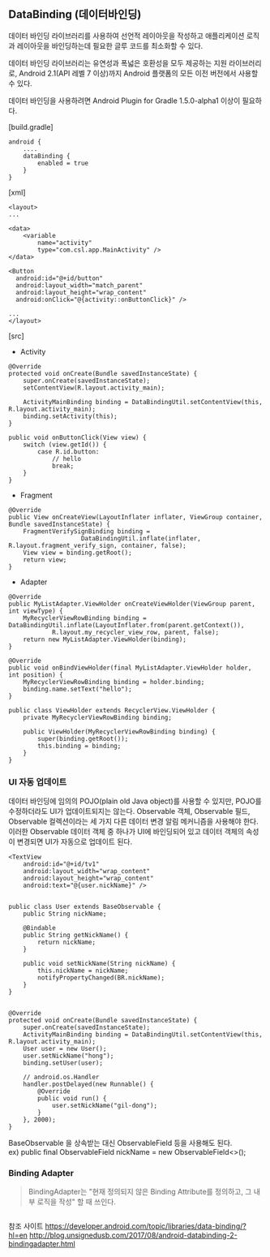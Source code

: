 ## DataBinding (데이터바인딩)

데이터 바인딩 라이브러리를 사용하여 선언적 레이아웃을 작성하고 애플리케이션 로직과 레이아웃을 바인딩하는데 필요한 글루 코드를 최소화할 수 있다.

데이터 바인딩 라이브러리는 유연성과 폭넓은 호환성을 모두 제공하는 지원 라이브러리로,
Android 2.1(API 레벨 7 이상)까지 Android 플랫폼의 모든 이전 버전에서 사용할 수 있다.

데이터 바인딩을 사용하려면 Android Plugin for Gradle 1.5.0-alpha1 이상이 필요하다.

[build.gradle]
```
android {
    ....
    dataBinding {
        enabled = true
    }
}
```

[xml]
```
<layout>
...

<data>
    <variable
        name="activity"
        type="com.csl.app.MainActivity" />
</data>

<Button
  android:id="@+id/button"
  android:layout_width="match_parent"
  android:layout_height="wrap_content"
  android:onClick="@{activity::onButtonClick}" /> 
  
...
</layout>
```

[src]

- Activity

```
@Override
protected void onCreate(Bundle savedInstanceState) {
    super.onCreate(savedInstanceState);
    setContentView(R.layout.activity_main);

    ActivityMainBinding binding = DataBindingUtil.setContentView(this, R.layout.activity_main);
    binding.setActivity(this);
}

public void onButtonClick(View view) {
    switch (view.getId()) {
        case R.id.button:
            // hello
            break;
    }
}
```

- Fragment

```
@Override
public View onCreateView(LayoutInflater inflater, ViewGroup container, Bundle savedInstanceState) {
    FragmentVerifySignBinding binding = 
                    DataBindingUtil.inflate(inflater, R.layout.fragment_verify_sign, container, false);
    View view = binding.getRoot();
    return view;
}
```

- Adapter

```
@Override
public MyListAdapter.ViewHolder onCreateViewHolder(ViewGroup parent, int viewType) {
    MyRecyclerViewRowBinding binding = DataBindingUtil.inflate(LayoutInflater.from(parent.getContext()),
            R.layout.my_recycler_view_row, parent, false);
    return new MyListAdapter.ViewHolder(binding);
}

@Override
public void onBindViewHolder(final MyListAdapter.ViewHolder holder, int position) {
    MyRecyclerViewRowBinding binding = holder.binding;
    binding.name.setText("hello");
}

public class ViewHolder extends RecyclerView.ViewHolder {
    private MyRecyclerViewRowBinding binding;

    public ViewHolder(MyRecyclerViewRowBinding binding) {
        super(binding.getRoot());
        this.binding = binding;
    }
}
```

### UI 자동 업데이트

데이터 바인딩에 임의의 POJO(plain old Java object)를 사용할 수 있지만, POJO를 수정하더라도 UI가 업데이트되지는 않는다.
Observable 객체, Observable 필드, Observable 컬렉션이라는 세 가지 다른 데이터 변경 알림 메커니즘을 사용해야 한다.
이러한 Observable 데이터 객체 중 하나가 UI에 바인딩되어 있고 데이터 객체의 속성이 변경되면 UI가 자동으로 업데이트 된다.

```
<TextView
    android:id="@+id/tv1"
    android:layout_width="wrap_content"
    android:layout_height="wrap_content"
    android:text="@{user.nickName}" />


public class User extends BaseObservable {
    public String nickName;

    @Bindable
    public String getNickName() {
        return nickName;
    }

    public void setNickName(String nickName) {
        this.nickName = nickName;
        notifyPropertyChanged(BR.nickName);
    }
}


@Override
protected void onCreate(Bundle savedInstanceState) {
    super.onCreate(savedInstanceState);
    ActivityMainBinding binding = DataBindingUtil.setContentView(this, R.layout.activity_main);
    User user = new User();
    user.setNickName("hong");
    binding.setUser(user);
   
    // android.os.Handler
    handler.postDelayed(new Runnable() {        
        @Override
        public void run() {
            user.setNickName("gil-dong");
        }
    }, 2000);
}
```

BaseObservable 을 상속받는 대신 ObservableField 등을 사용해도 된다.<br>
ex) public final ObservableField<String> nickName = new ObservableField<>();

### Binding Adapter
>BindingAdapter는 "현재 정의되지 않은 Binding Attribute를 정의하고, 그 내부 로직을 작성" 할 때 쓰인다.

```

```




참조 사이트
https://developer.android.com/topic/libraries/data-binding/?hl=en
http://blog.unsignedusb.com/2017/08/android-databinding-2-bindingadapter.html




